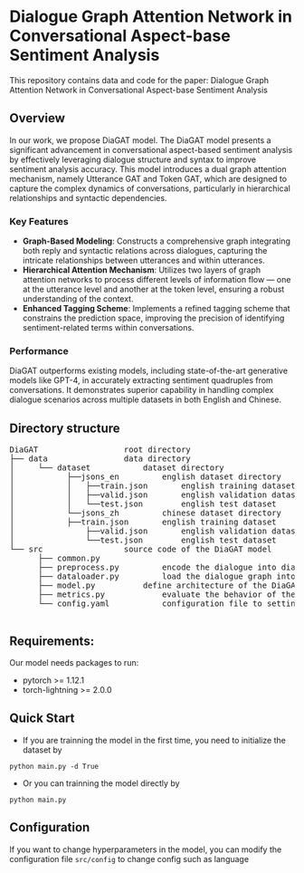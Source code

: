 # Dialogue Graph Attention Network in Conversational Aspect-base Sentiment Analysis

This repository contains data and code for the paper: Dialogue Graph Attention Network in Conversational Aspect-base Sentiment Analysis

## Overview
In our work, we propose DiaGAT model. The DiaGAT model presents a significant advancement in conversational aspect-based sentiment analysis by effectively leveraging dialogue structure and syntax to improve sentiment analysis accuracy. This model introduces a dual graph attention mechanism, namely Utterance GAT and Token GAT, which are designed to capture the complex dynamics of conversations, particularly in hierarchical relationships and syntactic dependencies.

### Key Features
- __Graph-Based Modeling__: Constructs a comprehensive graph integrating both reply and syntactic relations across dialogues, capturing the intricate relationships between utterances and within utterances.
- __Hierarchical Attention Mechanism__: Utilizes two layers of graph attention networks to process different levels of information flow — one at the utterance level and another at the token level, ensuring a robust understanding of the context.
- __Enhanced Tagging Scheme__: Implements a refined tagging scheme that constrains the prediction space, improving the precision of identifying sentiment-related terms within conversations.

### Performance
DiaGAT outperforms existing models, including state-of-the-art generative models like GPT-4, in accurately extracting sentiment quadruples from conversations. It demonstrates superior capability in handling complex dialogue scenarios across multiple datasets in both English and Chinese.


## Directory structure
<pre>
DiaGAT					root directory
├── data				data directory
│     └── dataset			dataset directory
│           ├──jsons_en			english dataset directory
│           │	├──train.json		english training dataset
│           │	├──valid.json		english validation dataset
│           │	└──test.json		english test dataset
│           └──jsons_zh			chinese dataset directory
│        	├──train.json		english training dataset
│             	├──valid.json		english validation dataset
│      	       	└──test.json		english test dataset
└── src					source code of the DiaGAT model
      ├── common.py
      ├── preprocess.py			encode the dialogue into dialogue graph
      ├── dataloader.py			load the dialogue graph into dataset
      ├── model.py			define architecture of the DiaGAT model
      ├── metrics.py			evaluate the behavior of the model
      └── config.yaml			configuration file to setting many hyper parameters 			
	
</pre>

## Requirements:
Our model needs packages to run:
- pytorch >= 1.12.1
- torch-lightning >= 2.0.0

## Quick Start
- If you are trainning the model in the first time, you need to initialize the dataset by

`python main.py -d True`
- Or you can trainning the model directly by

`python main.py`

## Configuration
If you want to change hyperparameters in the model, you can modify the configuration file `src/config` to change config such as language
